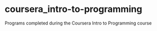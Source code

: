 # coursera_intro-to-programming
Programs completed during the Coursera Intro to Programming course 
